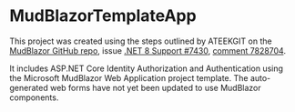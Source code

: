 # MudBlazorTemplateApp

This project was created using the steps outlined by ATEEKGIT on the [MudBlazor GitHub repo](https://github.com/MudBlazor), issue [.NET 8 Support #7430](https://github.com/MudBlazor/MudBlazor/discussions/7430), [comment 7828704](https://github.com/MudBlazor/MudBlazor/discussions/7430#discussioncomment-7828704).

It includes ASP.NET Core Identity Authorization and Authentication using the Microsoft MudBlazor Web Application project template.
The auto-generated web forms have not yet been updated to use MudBlazor components.